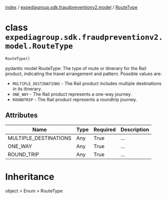 [index](index.md) /
[expediagroup.sdk.fraudpreventionv2.model](expediagroup.sdk.fraudpreventionv2.model.md)
/ [RouteType](RouteType.md)

# class `expediagroup.sdk.fraudpreventionv2.model.RouteType`

```python
RouteType()
```

pydantic model RouteType: The type of route or itinerary for the Rail
product, indicating the travel arrangement and pattern. Possible values
are:

- `MULTIPLE_DESTINATIONS` - The Rail product includes multiple
  destinations in its itinerary.
- `ONE_WAY` - The Rail product represents a one-way journey.
- `ROUNDTRIP` - The Rail product represents a roundtrip journey.

## Attributes

| Name                  | Type | Required | Description |
| --------------------- | ---- | -------- | ----------- |
| MULTIPLE_DESTINATIONS | Any  | True     | …           |
| ONE_WAY               | Any  | True     | …           |
| ROUND_TRIP            | Any  | True     | …           |

# Inheritance

object > Enum > RouteType
